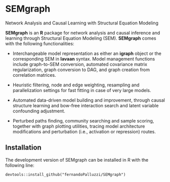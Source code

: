 # SEMgraph
Network Analysis and Causal Learning with Structural Equation Modeling

**SEMgraph** is an **R** package for network analysis and causal inference and learning through Structural Equation Modeling (SEM).
**SEMgraph** comes with the following functionalities:

- Interchangeable model representation as either an **igraph** object 
or the corresponding SEM in **lavaan** syntax. Model management functions 
include graph-to-SEM conversion, automated covariance matrix regularization, 
graph conversion to DAG, and graph creation from correlation matrices.

- Heuristic filtering, node and edge weighting, resampling and 
parallelization settings for fast fitting in case of very large models.

- Automated data-driven model building and improvement, through causal 
structure learning and bow-free interaction search and latent variable 
confounding adjustment.

- Perturbed paths finding, community searching and sample scoring, 
together with graph plotting utilities, tracing model architecture 
modifications and perturbation (i.e., activation or repression) routes.

## Installation

The development version of SEMgraph can be installed in R with the following line:

```{r, echo = FALSE}
devtools::install_github("fernandoPalluzzi/SEMgraph")
```
